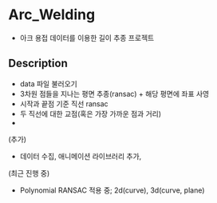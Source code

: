 # Arc_Welding  

- 아크 용접 데이터를 이용한 길이 추종 프로젝트  


## Description  

- data 파일 불러오기
- 3차원 점들을 지나는 평면 추종(ransac) + 해당 평면에 좌표 사영
- 시작과 끝점 기준 직선 ransac
- 두 직선에 대한 교점(혹은 가장 가까운 점과 거리)
- 

(추가)  
- 데이터 수집, 애니메이션 라이브러리 추가,   

(최근 진행 중)  
- Polynomial RANSAC 적용 중; 2d(curve), 3d(curve, plane)